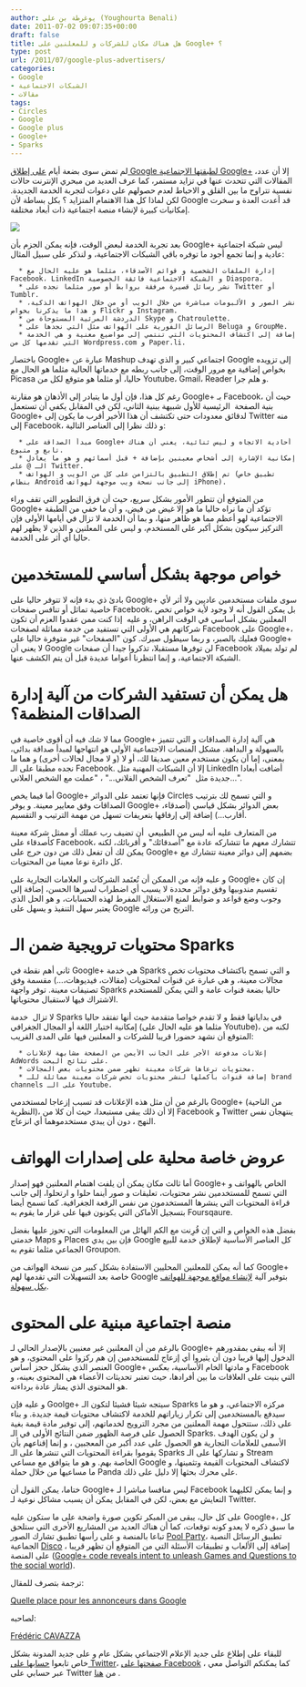 ```yaml
---
author: يوغرطة بن علي (Youghourta Benali)
date: 2011-07-02 09:07:35+00:00
draft: false
title: هل هناك مكان للشركات و للمعلنين على Google+ ؟
type: post
url: /2011/07/google-plus-advertisers/
categories:
- Google
- الشبكات الاجتماعية
- مقالات
tags:
- Circles
- Google
- Google plus
- Google+
- Sparks
---
```


لم تمض سوى بضعة أيام [على إطلاق Google لطبقتها الاجتماعية Google+](http://www.it-scoop.com/2011/06/google-plus/) ،إلا أن عدد المقالات التي تتحدث عنها في تزايد مستمر، كما عرف العديد من مبحري الإنترنت حالات نفسية تتراوح ما بين القلق و الاحباط لعدم حصولهم على دعوات لتجربة الخدمة الجديدة. لكن لماذا كل هذا الاهتمام المتزايد ؟ بكل بساطة لأن Google قد أعدت العدة و سخرت إمكانيات كبيرة لإنشاء منصة اجتماعية ذات أبعاد مختلفة.

[![](http://socialmedia4arab.com/wp-content/uploads/2011/07/GooglePlus.png)
](http://socialmedia4arab.com/2011/07/google-plus-advertisers/)

بعد تجربة الخدمة لبعض الوقت، فإنه يمكن الجزم بأن Google+ ليس شبكة اجتماعية عادية و إنما تجمع أجود ما توفره باقي الشبكات الاجتماعية، و لنذكر على سبيل المثال:

<!-- more -->



 	  * إدارة الملفات الشخصية و قوائم الأصدقاء، مثلما هو عليه الحال مع Facebook، LinkedIn و الشبكة الاجتماعية فائقة الخصوصية Diaspora.
 	  * نشر رسائل قصيرة مرفقة بروابط أو صور مثلما نجده على Twitter أو Tumblr.
 	  * نشر الصور و الألبومات مباشرة من خلال الويب أو من خلال الهواتف الذكية، و هذا ما يذكرنا بخواص Flickr و Instagram.
 	  * الدردشة المرئية المستوحاة من Skype و Chatroulette.
 	  * الرسائل الفورية على الهواتف مثل التي نجدها على Beluga و GroupMe.
 	  * إضافة إلى اكتشاف المحتويات التي تنتمي إلى مواضيع معنية و هي الخدمة التي تقدمها كل من Wordpress.com و Paper.li.

باختصار Google+ عبارة عن Mashup اجتماعي كبير و الذي تهدف Google إلى تزويده بخواص إضافية مع مرور الوقت، إلى جانب ربطه مع خدماتها الحالية مثلما هو الحال مع Picasa حاليا، أو مثلما هو متوقع لكل من Youtube، Gmail، Reader و هلم جرا.

رغم كل هذا، فإن أول ما يتبادر إلى الأذهان هو مقارنة Google+ بـ Facebook، حيث أن بنية الصفحة  الرئيسية للأول شبيهة ببنية الثاني، لكن في المقابل يكفي أن تستعمل Google+ لدقائق معدودات حتى تكتشف أن هذا الأخير أقرب ما يكون إلى Twitter منه إلى Facebook، و ذلك نظرا إلى العناصر التالية:

 	  * مبدأ الصداقة على Google+ أحادية الاتجاه و ليس ثنائية، يعني أن هناك تابع و متبوع.
 	  * إمكانية الإشارة إلى أشخاص معينين بإضافة + قبل أسمائهم و هو ما يعادل الـ @ على Twitter.
 	  * تم إطلاق التطبيق بالتزامن على كل من الويب و الهواتف (تطبيق خاص بنظام Android إلى جانب نسخة ويب موجهة لهواتف iPhone).

من المتوقع أن تتطور الأمور بشكل سريع، حيث أن فرق التطوير التي تقف وراء Google+ تؤكد أن ما نراه حاليا ما هو إلا غيض من فيض، و أن ما خفي من الطبقة الاجتماعية لهو أعظم مما هو ظاهر منها، و بما أن الخدمة لا تزال في أيامها الأولى فإن التركيز سيكون بشكل أكبر على المستخدم، و ليس على المعلنين و الذين لا يظهر لهم حاليا أي أثر على الخدمة.


# خواص موجهة بشكل أساسي للمستخدمين


بادئ ذي بدء فإنه لا تتوفر حاليا على Google+ سوى ملفات مستخدمين عاديين ولا أثر لأي خاصية تماثل أو تنافس صفحات Facebook، بل يمكن القول أنه لا وجود لأية خواص تخص المعلنين بشكل أساسي في الوقت الراهن، و عليه  إذا كنت ممن عقدوا العزم أن تكون شركاتهم هي الأولى التي تستفيد من خدمة مماثلة لصفحات Facebook على Google+، فعليك بالصبر، و ربما سيطول صبرك. كون "الصفحات" غير متوفرة حاليا على Google+ لا يعني أن Google لن توفرها مستقبلا، تذكروا جيدا أن صفحات Facebook لم تولد بميلاد الشبكة الاجتماعية، و إنما انتظرنا أعواما عديدة قبل أن يتم الكشف عنها.


# هل يمكن أن تستفيد الشركات من آلية إدارة الصداقات المنظمة؟


مما لا شك فيه أن أقوى خاصية في Google+ هي آلية إدارة الصداقات و التي تتميز بالسهولة و البداهة. مشكل المنصات الاجتماعية الأولى هو انتهاجها لمبدأ صداقة بدائي، بمعنى، إما أن يكون مستخدم معين صديقا لك، أو لا (و لا مجال لحالات أخرى) و هما ما نجده مطبقا على الـ Facebook. إلا أن الشبكات المهنية مثل LinkedIn أضافت أبعادا جديدة مثل  "تعرف الشخص الفلاني..." ، "عملت مع الشخص العلاني...".

أما فيما يخص Google+ فإنها تعتمد على الدوائر Circles و التي تسمح لك بترتيب الصداقات وفق معايير معينة. و يوفر Google+ بعض الدوائر بشكل قياسي (أصدقاء، أقارب...) إضافة إلى إرفاقها بتعريفات تسهل من مهمة الترتيب و التقسيم.

من المتعارف عليه أنه ليس من الطبيعي  أن تضيف رب عملك أو ممثل شركة معينة كأصدقاء على Facebook، تتشارك معهم ما تتشاركه عادة مع "أصدقائك" و أقربائك، لكنه يمكن لك أن تفعل ذلك من دون حرج على Google+ بضمهم إلى دوائر معينة تتشارك مع كل دائرة نوعا معينا من المحتويات.

و عليه فإنه من الممكن أن تُعتَمد الشركات و العلامات التجارية على Google+ إن كان تقسيم مندوبيها وفق دوائر محددة لا يسبب أي اضطراب لسيرها الحسن، إضافة إلى وجوب وضع قواعد و ضوابط لمنع الاستغلال المفرط لهذه الحسابات، و هو الحل الذي يعتبر سهل التنفيذ و يسهل على Google التربح من ورائه.


# محتويات ترويجية ضمن الـ Sparks


ثاني أهم نقطة في Google+ هي خدمة Sparks و التي تسمح باكتشاف محتويات تخص مجالات معينة، و هي عبارة عن قنوات لمحتويات (مقالات، فيديوهات،...) مقسمة وفق تصنيفات معينة. توفر واجهة Sparks حاليا بضعة قنوات عامة و التي يمكن للمستخدم الاشتراك فيها لاستقبال محتوياتها.

لا تزال  خدمة Sparks في بداياتها فقط و لا تقدم خواصا متقدمة حيث أنها تفتقد حاليا إمكانية اختيار اللغة أو المجال الجغرافي (مثلما هو عليه الحال على Youtube)، لكنه من المتوقع أن نشهد حضورا قريبا للشركات و المعلنين فيها على المدى القريب:



 	  * إعلانات مدفوعة الأجر على الجانب الأيمن من الصفحة مشابهة لإعلانات AdWords على نتائج البحث.
 	  * محتويات ترعاها شركات معينة تظهر ضمن محتويات بعض المجالات.
 	  * إضافة قنوات بأكملها لنشر محتويات تخص شركات معينة مماثلة للـ brand channels على الـ Youtube.

بالرغم من أن مثل هذه الإعلانات قد تسبب إزعاجا لمستخدمي Google+ (من الناحية النظرية)، إلا أن ذلك يبقى مستبعدا، حيث أن كلا من Facebook و Twitter ينتهجان نفس النهج ، دون أن يبدي مستخدموهما أي انزعاج.


# عروض خاصة محلية على إصدارات الهواتف


أما ثالث مكان يمكن أن يلفت اهتمام المعلنين فهو إصدار Google+ الخاص بالهواتف و التي تسمح للمستخدمين نشر محتويات، تعليقات و صور أينما حلوا و ارتحلوا، إلى جانب قراءة المحتويات التي ينشرها المستخدمون من نفس الرقعة الجغرافية. كما تسمح أيضا بتسجيل الأماكن التي يكونون فيها على غرار ما يقوم به Foursqaure.

بفضل هذه الخواص و التي إن قُرِنت مع الكم الهائل من المعلومات التي تحوز عليها بفضل خدمتي Maps و Places فإن بين يدي Google كل العناصر الأساسية لإطلاق خدمة للبيع الجماعي مثلما تقوم به Groupon.

كما أنه يمكن للمعلنين المحليين الاستفادة بشكل كبير من نسخة الهواتف من Google+ خاصة بعد التسهيلات التي تقدمها لهم Google بتوفير آلية [لإنشاء مواقع موجهة للهواتف بكل سهولة](http://mashable.com/2011/06/29/google-mobile-sites-business/).


# منصة اجتماعية مبنية على المحتوى


بالرغم من أن المعلنين غير معنيين بالإصدار الحالي لـ Google+ إلا أنه يبقى بمقدورهم الدخول إليها قريبا دون أن يثيروا أي إزعاج للمستخدمين إن هم ركزوا على المحتوى، و هو العنصر الذي يشكل حجز أساس Google+ و مادتها الخام الأساسية، بعكس Facebook التي بنيت على العلاقات ما بين أفرادها، حيث تعتبر تحديثات الأعضاء هي المحتوى بعينه، و هو المحتوى الذي يمتاز عادة برداءته.

و عليه فإن Goolge+ سيتجه شيئا فشيئا لتكون الـ Sparks مركزه الاجتماعي، و هو ما سيدفع بالمستخدمين إلى تكرار زياراتهم للخدمة لاكتشاف محتويات قيمة جديدة. و بناء على ذلك، ستتحول مهمة المعلنين من مجرد الترويج لخدماتهم، إلى توفير مادة قيمة بغية الحصول على فرصة الظهور ضمن النتائج الأولى في الـ Sparks. و لن يكون الهدف الأسمى للعلامات التجارية هو الحصول على عدد أكبر من المعجبين ، و إنما إقناعهم بأن يقوموا بقراءة المحتويات التي تنشرها على الـ Sparks و تشاركها على الـ Stream الخاصة بهم. و هو ما يتوافق مع مساعي Google لاكتشاف المحتويات القيمة وتثمينها، و ما مساعيها من خلال حملة Panda على محرك بحثها إلا دليل على ذلك.

ختاما، يمكن القول أن Google+ ليس منافسا مباشرا لـ Facebook و إنما يمكن لكليهما التعايش مع بعض، لكن في المقابل يمكن أن يسبب مشاكل نوعية لـ Twitter.

على كل حال، يبقى من المبكر تكوين صورة واضحة على ما ستكون عليه Google+، كل ما سبق ذكره لا يعدو كونه توقعات، كما أن هناك العديد من المشاريع الأخرى التي ستلحق تباعا بالمنصة و على رأسها تطبيق تشارك الصور [Pool Party](http://www.poolpartyapp.com/)، تطبيق الرسائل النصية الجماعية [Disco](http://disco.com/) ، إضافة إلى الألعاب و تطبيقات الأسئلة التي من المتوقع أن تظهر قريبا على المنصة ([Google+ code reveals intent to unleash Games and Questions to the social world](http://www.engadget.com/2011/06/30/google-code-reveals-intent-to-unleash-games-and-questions-to-th/)).



ترجمة بتصرف للمقال:

[Quelle place pour les annonceurs dans Google](http://www.mediassociaux.fr/2011/07/01/quelle-place-pour-les-annonceurs-dans-google/)

لصاحبه:

[Frédéric CAVAZZA](http://twitter.com/#%21/FredCavazza)

للبقاء على إطلاع على جديد الإعلام الاجتماعي بشكل عام و على جديد المدونة بشكل خاص تابعوا [حسابها على Twitter](https://twitter.com/#%21/sm4arab)، [صفحتها على Facebook](http://www.facebook.com/SocialMedia4arab) ، كما يمكنكم التواصل معي عبر حسابي على Twitter من [هنا](http://goo.gl/xAG8O) .




